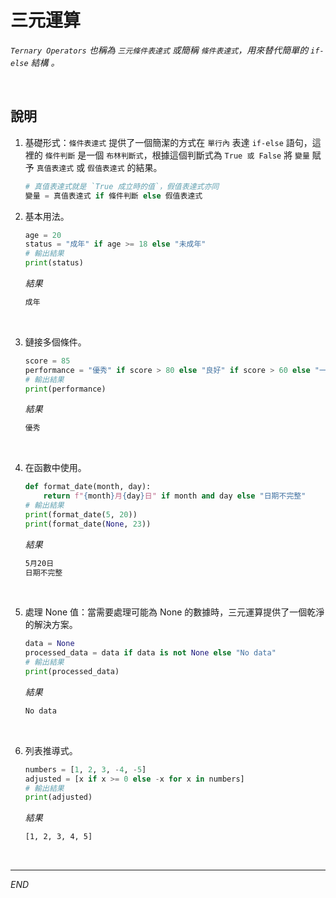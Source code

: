 # 三元運算

_`Ternary Operators` 也稱為 `三元條件表達式` 或簡稱 `條件表達式`，用來替代簡單的 `if-else` 結構 。_

<br>

## 說明

1. 基礎形式：`條件表達式` 提供了一個簡潔的方式在 `單行內` 表達 `if-else` 語句，這裡的 `條件判斷` 是一個 `布林判斷式`，根據這個判斷式為 `True 或 False` 將 `變量` 賦予 `真值表達式` 或 `假值表達式` 的結果。

    ```python
    # 真值表達式就是 `True 成立時的值`，假值表達式亦同
    變量 = 真值表達式 if 條件判斷 else 假值表達式
    ```

2. 基本用法。

    ```python
    age = 20
    status = "成年" if age >= 18 else "未成年"
    # 輸出結果
    print(status)
    ```

    _結果_
    ```bash
    成年
    ```

<br>

3. 鏈接多個條件。

    ```python
    score = 85
    performance = "優秀" if score > 80 else "良好" if score > 60 else "一般"
    # 輸出結果
    print(performance)
    ```

    _結果_
    ```bash
    優秀
    ```

<br>

4. 在函數中使用。

    ```python
    def format_date(month, day):
        return f"{month}月{day}日" if month and day else "日期不完整"
    # 輸出結果
    print(format_date(5, 20))
    print(format_date(None, 23))
    ```

    _結果_
    ```bash
    5月20日
    日期不完整
    ```

<br>

5. 處理 None 值：當需要處理可能為 None 的數據時，三元運算提供了一個乾淨的解決方案。

    ```python
    data = None
    processed_data = data if data is not None else "No data"
    # 輸出結果
    print(processed_data)
    ```

    _結果_
    ```bash
    No data
    ```

<br>

6. 列表推導式。

    ```python
    numbers = [1, 2, 3, -4, -5]
    adjusted = [x if x >= 0 else -x for x in numbers]
    # 輸出結果
    print(adjusted)
    ```

    _結果_
    ```bash
    [1, 2, 3, 4, 5]
    ```

<br>

___

_END_